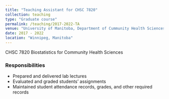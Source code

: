 ```yaml
---
title: "Teaching Assistant for CHSC 7820"
collection: teaching
type: "Graduate course"
permalink: /teaching/2017-2022-TA
venue: "University of Manitoba, Department of Cummunity Health Sciences"
date: 2017 - 2022
location: "Winnipeg, Manitoba"
---
```


CHSC 7820 Biostatistics for Community Health Sciences

### Responsibilities ###
* Prepared and delivered lab lectures 
* Evaluated and graded students’ assignments
* Maintained student attendance records, grades, and other required records
